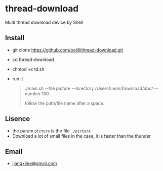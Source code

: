 # thread-download
Multi thread download device by Shell

## Install
* git clone https://github.com/ooiill/thread-download.git
* cd thread-download
* chmod +x td.sh
* run it
    
    > ./main.sh --file picture --directory /Users/Leon/Download/abc/ --number 100
    >
    > follow the path/file name after a space.

## Lisence
* the param `picture` is the file `./picture`
* Download a lot of small files in the case, it is faster than the thunder

## Email
* jiangxilee@gmail.com
